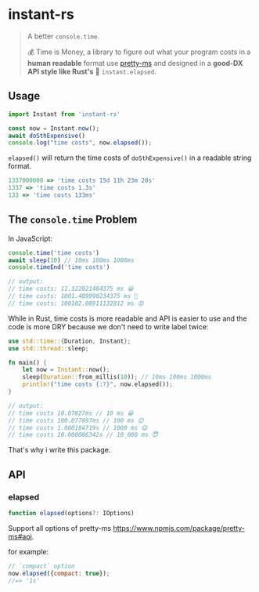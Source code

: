 # instant-rs

> A better `console.time`.
> 
> 💰 Time is Money, a library to figure out what your program costs in a **human readable** format use [pretty-ms](https://www.npmjs.com/package/pretty-ms) and designed in a **good-DX API style like Rust's** 🦀  `instant.elapsed`.

## Usage

```js
import Instant from 'instant-rs'

const now = Instant.now();
await doSthExpensive()
console.log("time costs", now.elapsed());
```

`elapsed()` will return the time costs of `doSthExpensive()` in a readable string format.

```js
1337000000 => 'time costs 15d 11h 23m 20s'
1337 => 'time costs 1.3s'
133 => 'time costs 133ms'
```

## The `console.time` Problem

In JavaScript:

```js
console.time('time costs')
await sleep(10) // 10ms 100ms 1000ms
console.timeEnd('time costs')

// output:
// time costs: 11.322021484375 ms 😀
// time costs: 1001.489990234375 ms 🤔
// time costs: 100102.08911132812 ms 😡
```

While in Rust, time costs is more readable and API is easier to use and the code is more DRY because we don't need to write label twice:

```rust
use std::time::{Duration, Instant};
use std::thread::sleep;

fn main() {
    let now = Instant::now();
    sleep(Duration::from_millis(10)); // 10ms 100ms 1000ms
    println!("time costs {:?}", now.elapsed());
}

// output:
// time costs 10.07827ms // 10 ms 😀
// time costs 100.077897ms // 100 ms 😊
// time costs 1.000184719s // 1000 ms 😋
// time costs 10.000086342s // 10_000 ms 😇
```

That's why i write this package.

## API

### elapsed

```typescript
function elapsed(options?: IOptions)
```
Support all options of pretty-ms https://www.npmjs.com/package/pretty-ms#api.

for example:
```js
// `compact` option
now.elapsed({compact: true});
//=> '1s'
```

